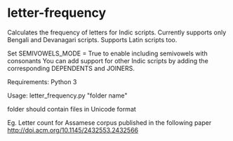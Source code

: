 letter-frequency
================

Calculates the frequency of letters for Indic scripts. Currently supports only Bengali and Devanagari scripts. Supports Latin scripts too.

Set SEMIVOWELS_MODE = True to enable including semivowels with consonants
You can add support for other Indic scripts by adding the corresponding DEPENDENTS and JOINERS.

Requirements: Python 3

Usage:
letter_frequency.py "folder name"

folder should contain files in Unicode format

Eg. Letter count for Assamese corpus published in the following paper
http://doi.acm.org/10.1145/2432553.2432566
